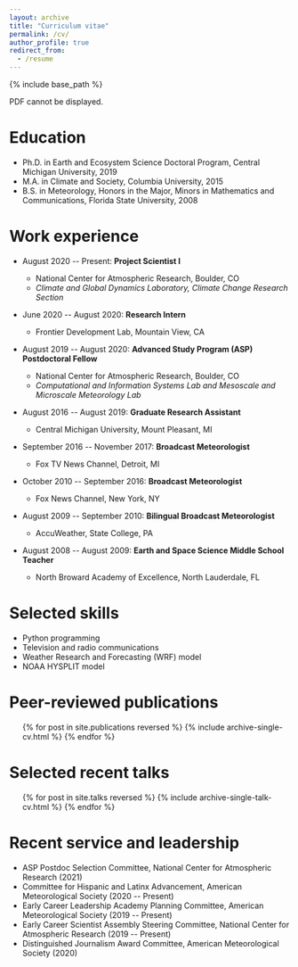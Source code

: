 ```yaml
---
layout: archive
title: "Curriculum vitae"
permalink: /cv/
author_profile: true
redirect_from:
  - /resume
---
```


{% include base_path %}

<object width="400" height="500" type="application/pdf" data="/pages/MolinaCV_jan21.pdf?#zoom=85&scrollbar=0&toolbar=0&navpanes=0">
    <p>PDF cannot be displayed.</p>
</object>

Education
======
* Ph.D. in Earth and Ecosystem Science Doctoral Program, Central Michigan University, 2019
* M.A. in Climate and Society, Columbia University, 2015
* B.S. in Meteorology, Honors in the Major, Minors in Mathematics and Communications, Florida State University, 2008

Work experience
======
* August 2020 -- Present: **Project Scientist I**
  * National Center for Atmospheric Research, Boulder, CO
  * _Climate and Global Dynamics Laboratory, Climate Change Research Section_

* June 2020 -- August 2020: **Research Intern**
  * Frontier Development Lab, Mountain View, CA
  
* August 2019 -- August 2020: **Advanced Study Program (ASP) Postdoctoral Fellow**
  * National Center for Atmospheric Research, Boulder, CO
  * _Computational and Information Systems Lab and Mesoscale and Microscale Meteorology Lab_
  
* August 2016 -- August 2019: **Graduate Research Assistant**
  * Central Michigan University, Mount Pleasant, MI
  
* September 2016 -- November 2017: **Broadcast Meteorologist**
  * Fox TV News Channel, Detroit, MI
  
* October 2010 -- September 2016: **Broadcast Meteorologist**
  * Fox News Channel, New York, NY
  
* August 2009 -- September 2010: **Bilingual Broadcast Meteorologist**
  * AccuWeather, State College, PA
  
* August 2008 -- August 2009: **Earth and Space Science Middle School Teacher**
  * North Broward Academy of Excellence, North Lauderdale, FL

Selected skills
======
* Python programming
* Television and radio communications
* Weather Research and Forecasting (WRF) model
* NOAA HYSPLIT model

Peer-reviewed publications
======
  <ul>{% for post in site.publications reversed %}
    {% include archive-single-cv.html %}
  {% endfor %}</ul>

Selected recent talks
======
  <ul>{% for post in site.talks reversed %}
    {% include archive-single-talk-cv.html %}
  {% endfor %}</ul>

Recent service and leadership
======
* ASP Postdoc Selection Committee, National Center for Atmospheric Research (2021)
* Committee for Hispanic and Latinx Advancement, American Meteorological Society (2020 -- Present)
* Early Career Leadership Academy Planning Committee, American Meteorological Society (2019 -- Present)
* Early Career Scientist Assembly Steering Committee, National Center for Atmospheric Research (2019 -- Present)
* Distinguished Journalism Award Committee, American Meteorological Society (2020)
